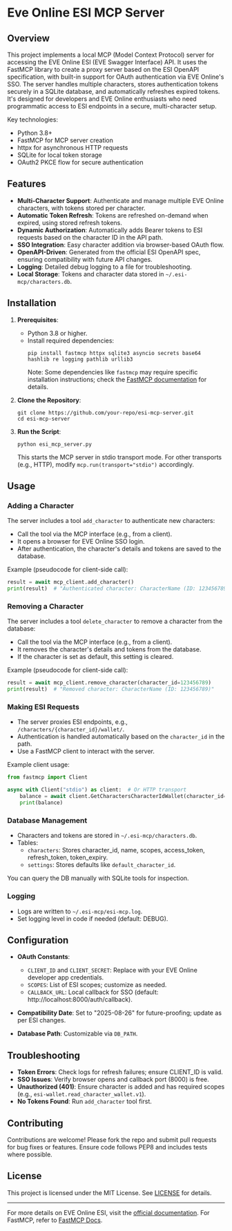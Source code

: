 # Eve Online ESI MCP Server

## Overview

This project implements a local MCP (Model Context Protocol) server for accessing the EVE Online ESI (EVE Swagger Interface) API. It uses the FastMCP library to create a proxy server based on the ESI OpenAPI specification, with built-in support for OAuth authentication via EVE Online's SSO. The server handles multiple characters, stores authentication tokens securely in a SQLite database, and automatically refreshes expired tokens. It's designed for developers and EVE Online enthusiasts who need programmatic access to ESI endpoints in a secure, multi-character setup.

Key technologies:
- Python 3.8+
- FastMCP for MCP server creation
- httpx for asynchronous HTTP requests
- SQLite for local token storage
- OAuth2 PKCE flow for secure authentication

## Features

- **Multi-Character Support**: Authenticate and manage multiple EVE Online characters, with tokens stored per character.
- **Automatic Token Refresh**: Tokens are refreshed on-demand when expired, using stored refresh tokens.
- **Dynamic Authorization**: Automatically adds Bearer tokens to ESI requests based on the character ID in the API path.
- **SSO Integration**: Easy character addition via browser-based OAuth flow.
- **OpenAPI-Driven**: Generated from the official ESI OpenAPI spec, ensuring compatibility with future API changes.
- **Logging**: Detailed debug logging to a file for troubleshooting.
- **Local Storage**: Tokens and character data stored in `~/.esi-mcp/characters.db`.

## Installation

1. **Prerequisites**:
   - Python 3.8 or higher.
   - Install required dependencies:
     ```
     pip install fastmcp httpx sqlite3 asyncio secrets base64 hashlib re logging pathlib urllib3
     ```
     Note: Some dependencies like `fastmcp` may require specific installation instructions; check the [FastMCP documentation](https://fastmcp.cloud/docs) for details.

2. **Clone the Repository**:
   ```
   git clone https://github.com/your-repo/esi-mcp-server.git
   cd esi-mcp-server
   ```

3. **Run the Script**:
   ```
   python esi_mcp_server.py
   ```
   This starts the MCP server in stdio transport mode. For other transports (e.g., HTTP), modify `mcp.run(transport="stdio")` accordingly.

## Usage

### Adding a Character
The server includes a tool `add_character` to authenticate new characters:
- Call the tool via the MCP interface (e.g., from a client).
- It opens a browser for EVE Online SSO login.
- After authentication, the character's details and tokens are saved to the database.

Example (pseudocode for client-side call):
```python
result = await mcp_client.add_character()
print(result)  # "Authenticated character: CharacterName (ID: 123456789)"
```
### Removing a Character
The server includes a tool `delete_character` to remove a character from the database:
- Call the tool via the MCP interface (e.g., from a client).
- It removes the character's details and tokens from the database.
- If the character is set as default, this setting is cleared.

Example (pseudocode for client-side call):
```python
result = await mcp_client.remove_character(character_id=123456789)
print(result)  # "Removed character: CharacterName (ID: 123456789)"
```

### Making ESI Requests
- The server proxies ESI endpoints, e.g., `/characters/{character_id}/wallet/`.
- Authentication is handled automatically based on the `character_id` in the path.
- Use a FastMCP client to interact with the server.

Example client usage:
```python
from fastmcp import Client

async with Client("stdio") as client:  # Or HTTP transport
    balance = await client.GetCharactersCharacterIdWallet(character_id=123456789)
    print(balance)
```

### Database Management
- Characters and tokens are stored in `~/.esi-mcp/characters.db`.
- Tables:
  - `characters`: Stores character_id, name, scopes, access_token, refresh_token, token_expiry.
  - `settings`: Stores defaults like `default_character_id`.

You can query the DB manually with SQLite tools for inspection.

### Logging
- Logs are written to `~/.esi-mcp/esi-mcp.log`.
- Set logging level in code if needed (default: DEBUG).

## Configuration

- **OAuth Constants**:
  - `CLIENT_ID` and `CLIENT_SECRET`: Replace with your EVE Online developer app credentials.
  - `SCOPES`: List of ESI scopes; customize as needed.
  - `CALLBACK_URL`: Local callback for SSO (default: http://localhost:8000/auth/callback).

- **Compatibility Date**: Set to "2025-08-26" for future-proofing; update as per ESI changes.

- **Database Path**: Customizable via `DB_PATH`.

## Troubleshooting

- **Token Errors**: Check logs for refresh failures; ensure CLIENT_ID is valid.
- **SSO Issues**: Verify browser opens and callback port (8000) is free.
- **Unauthorized (401)**: Ensure character is added and has required scopes (e.g., `esi-wallet.read_character_wallet.v1`).
- **No Tokens Found**: Run `add_character` tool first.

## Contributing

Contributions are welcome! Please fork the repo and submit pull requests for bug fixes or features. Ensure code follows PEP8 and includes tests where possible.

## License

This project is licensed under the MIT License. See [LICENSE](LICENSE.md) for details.

---

For more details on EVE Online ESI, visit the [official documentation](https://developers.eveonline.com/api-explorer). For FastMCP, refer to [FastMCP Docs](https://fastmcp.cloud/docs).